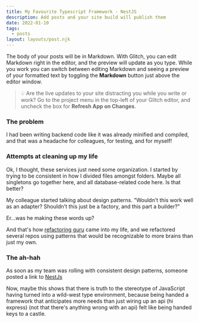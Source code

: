 ```yaml
---
title: My Favourite Typescript Framework - NestJS
description: Add posts and your site build will publish them
date: 2022-01-10
tags:
  - posts
layout: layouts/post.njk
---
```


The body of your posts will be in Markdown. With Glitch, you can edit Markdown right in the editor, and the preview will update as you type. While you work you can switch between editing Markdown and seeing a preview of your formatted text by toggling the __Markdown__ button just above the editor window.

> 💡 Are the live updates to your site distracting you while you write or work? Go to the project menu in the top-left of your Glitch editor, and uncheck the box for **Refresh App on Changes**.

### The problem

I had been writing backend code like it was already minified and compiled, and that was a headache for colleagues, for testing, and for myself! 
### Attempts at cleaning up my life

Ok, I thought, these services just need some organization. I started by trying to be consistent in how I divided files amongst folders. Maybe all singletons go together here, and all database-related code here. Is that better?

My colleague started talking about design patterns. "Wouldn't this work well as an adapter? Shouldn't this just be a factory, and this part a builder?"

Er...was he making these words up?

And that's how [refactoring guru](https://refactoring.guru/) came into my life, and we refactored several repos using patterns that would be recognizable to more brains than just my own.
### The ah-hah

As soon as my team was rolling with consistent design patterns, someone posted a link to [NestJs](https://nestjs.com/)

Now, maybe this shows that there is truth to the stereotype of JavaScript having turned into a wild-west type environment, because being handed a framework that anticipates more needs than just wiring up an api (hi express) (not that there's anything wrong with an api) felt like being handed keys to a castle.


